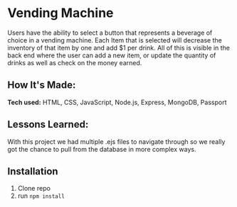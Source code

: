 # Vending Machine

Users have the ability to select a button that represents a beverage of choice in a vending machine. Each Item that is selected will decrease the inventory of that item by one and add $1 per drink. All of this is visible in the back end where the user can add a new item, or update the quantity of drinks as well as check on the money earned.

## How It's Made:

**Tech used:** HTML, CSS, JavaScript, Node.js, Express, MongoDB, Passport

## Lessons Learned:
With this project we had multiple .ejs files to navigate through so we really got the chance to pull from the database in more complex ways.

## Installation

1. Clone repo
2. run `npm install`
